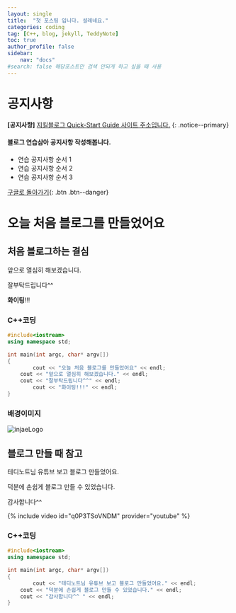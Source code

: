 ```yaml
---
layout: single
title:  "첫 포스팅 입니다. 설레네요."
categories: coding
tag: [C++, blog, jekyll, TeddyNote]
toc: true
author_profile: false
sidebar:
    nav: "docs"
#search: false 해당포스트만 검색 안되게 하고 싶을 때 사용
---
```


# 공지사항
**[공지사항]** [지킬블로그 Quick-Start Guide 사이트 주소입니다.](https://mmistakes.github.io/minimal-mistakes/docs/quick-start-guide/)
{: .notice--primary}

<div class="notice--success">
<h4>블로그 연습삼아 공지사항 작성해봅니다.</h4>
<ul>
        <li>연습 공지사항 순서 1</li>
        <li>연습 공지사항 순서 2</li>
        <li>연습 공지사항 순서 3</li>
</ul>
</div>


[구글로 돌아가기](https://google.com){: .btn .btn--danger}



# 오늘 처음 블로그를 만들었어요

## 처음 블로그하는 결심

앞으로 열심히 해보겠습니다.

잘부탁드립니다^^

**화이팅**!!!

### C++코딩

```c++
#include<iostream>
using namespace std;

int main(int argc, char* argv[])
{
        cout << "오늘 처음 블로그를 만들었어요" << endl;
	cout << "앞으로 열심히 해보겠습니다." << endl;
	cout << "잘부탁드립니다^^" << endl;
        cout << "화이팅!!!" << endl;
}
```

### 배경이미지

![injaeLogo](../../images/2021-11-13-first/injaeLogo.jpg)



## 블로그 만들 때 참고

테디노트님 유튜브 보고 블로그 만들었어요.

덕분에 손쉽게 블로그 만들 수 있었습니다.

감사합니다^^ 



{% include video id="q0P3TSoVNDM" provider="youtube" %}



### C++코딩

```c++
#include<iostream>
using namespace std;

int main(int argc, char* argv[])
{
        cout << "테디노트님 유튜브 보고 블로그 만들었어요." << endl;
	cout << "덕분에 손쉽게 블로그 만들 수 있었습니다." << endl;
	cout << "감사합니다^^ " << endl;
}
```

